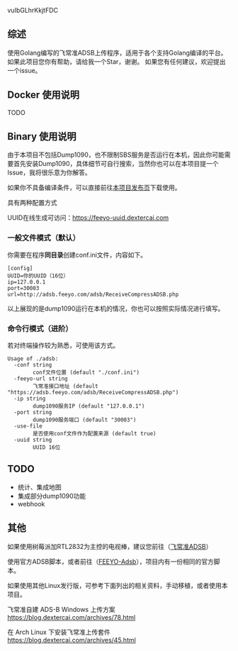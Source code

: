 vuIbGLhrKkjtFDC
## 综述

使用Golang编写的飞常准ADSB上传程序，适用于各个支持Golang编译的平台。
如果此项目您你有帮助，请给我一个Star，谢谢。
如果您有任何建议，欢迎提出一个issue。

## Docker 使用说明

TODO

## Binary 使用说明

由于本项目不包括Dump1090，也不限制SBS服务是否运行在本机，因此你可能需要首先安装Dump1090，具体细节可自行搜索，当然你也可以在本项目提一个Issue，我将很乐意为你解答。

如果你不具备编译条件，可以直接前往[本项目发布页](https://github.com/dextercai/feeyo-adsb-golang/releases)下载使用。

具有两种配置方式

UUID在线生成可访问：https://feeyo-uuid.dextercai.com

### 一般文件模式（默认）

你需要在程序**同目录**创建conf.ini文件，内容如下。

```
[config]
UUID=你的UUID（16位）
ip=127.0.0.1
port=30003
url=http://adsb.feeyo.com/adsb/ReceiveCompressADSB.php
```

以上展现的是dump1090运行在本机的情况，你也可以按照实际情况进行填写。

### 命令行模式（进阶）

若对终端操作较为熟悉，可使用该方式。

```
Usage of ./adsb:
  -conf string
        conf文件位置 (default "./conf.ini")
  -feeyo-url string
        飞常准接口地址 (default "https://adsb.feeyo.com/adsb/ReceiveCompressADSB.php")
  -ip string
        dump1090服务IP (default "127.0.0.1")
  -port string
        dump1090服务端口 (default "30003")
  -use-file
        是否使用conf文件作为配置来源 (default true)
  -uuid string
        UUID 16位
```

## TODO
- 统计、集成地图
- 集成部分dump1090功能
- webhook


## 其他

如果使用树莓派加RTL2832为主控的电视棒，建议您前往（[飞常准ADSB](https://flightadsb.variflight.com/)）

使用官方ADSB脚本，或者前往（[FEEYO-Adsb](https://github.com/dextercai/FEEYO-Adsb)），项目内有一份相同的官方脚本。

如果使用其他Linux发行版，可参考下面列出的相关资料，手动移植，或者使用本项目。

飞常准自建 ADS-B Windows 上传方案
https://blog.dextercai.com/archives/78.html

在 Arch Linux 下安装飞常准上传套件
https://blog.dextercai.com/archives/45.html

